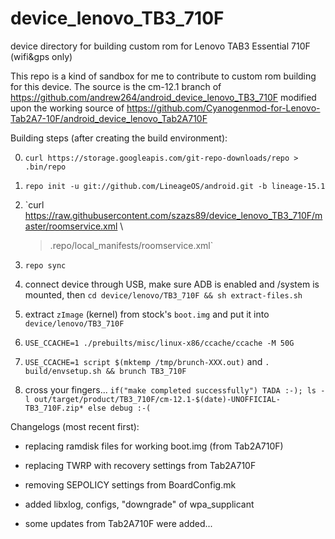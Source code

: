 # device_lenovo_TB3_710F
device directory for building custom rom for Lenovo TAB3 Essential 710F (wifi&amp;gps only) 

This repo is a kind of sandbox for me to contribute to custom rom building for this device. 
The source is the cm-12.1 branch of https://github.com/andrew264/android_device_lenovo_TB3_710F modified upon the working source of https://github.com/Cyanogenmod-for-Lenovo-Tab2A7-10F/android_device_lenovo_Tab2A710F

Building steps (after creating the build environment):

0. `curl https://storage.googleapis.com/git-repo-downloads/repo > .bin/repo`

1. `repo init -u git://github.com/LineageOS/android.git -b lineage-15.1`

2. `curl https://raw.githubusercontent.com/szazs89/device_lenovo_TB3_710F/master/roomservice.xml  \
    >.repo/local_manifests/roomservice.xml`

3. `repo sync`

4. connect device through USB, make sure ADB is enabled and /system is mounted,
   then `cd device/lenovo/TB3_710F && sh extract-files.sh`

5. extract `zImage` (kernel) from stock's `boot.img` and put it into
   `device/lenovo/TB3_710F`

6. `USE_CCACHE=1 ./prebuilts/misc/linux-x86/ccache/ccache -M 50G`

7. `USE_CCACHE=1 script $(mktemp /tmp/brunch-XXX.out)` and
`. build/envsetup.sh && brunch TB3_710F`

8. cross your fingers... `if("make completed successfully") TADA :-);
ls -l out/target/product/TB3_710F/cm-12.1-$(date)-UNOFFICIAL-TB3_710F.zip*
else debug :-(`

Changelogs (most recent first):

* replacing ramdisk files for working boot.img (from Tab2A710F)

* replacing TWRP with recovery settings from Tab2A710F

* removing SEPOLICY settings from BoardConfig.mk

* added libxlog, configs, "downgrade" of wpa_supplicant

* some updates from Tab2A710F were added...
